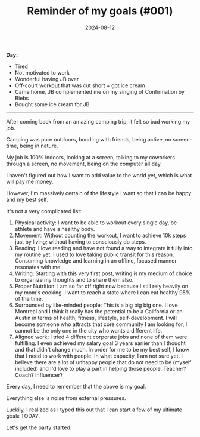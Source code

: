 ﻿---
title: Reminder of my goals (#001)
date: 2024-08-12
categories: ["daily"]
tags: posts
---

**Day:**
- Tired
- Not motivated to work
- Wonderful having JB over
- Off-court workout that was cut short + got ice cream
- Came home, JB complemented me on my singing of Confirmation by Biebs
- Bought some ice cream for JB
___

After coming back from an amazing camping trip, it felt so bad working my job.

Camping was pure outdoors, bonding with friends, being active, no screen-time, being in nature.

My job is 100% indoors, looking at a screen, talking to my coworkers through a screen, no movement, being on the computer all day.

I haven't figured out how I want to add value to the world yet, which is what will pay me money.

However, I'm massively certain of the lifestyle I want so that I can be happy and my best self.

It's not a very complicated list:
1. Physical activity: I want to be able to workout every single day, be athlete and have a healthy body.
2. Movement: Without counting the workout, I want to achieve 10k steps just by living; without having to consciously do steps.
3. Reading: I love reading and have not found a way to integrate it fully into my routine yet. I used to love taking public transit for this reason. Consuming knowledge and learning in an offline, focused manner resonates with me.
4. Writing: Starting with this very first post, writing is my medium of choice to organize my thoughts and to share them also.
5. Proper Nutrition: I am so far off right now because I still rely heavily on my mom's cooking. I want to reach a state where I can eat healthy 95% of the time.
6. Surrounded by like-minded people: This is a big big big one. I love Montreal and I think it really has the potential to be a California or an Austin in terms of health, fitness, lifestyle, self-development. I will become someone who attracts that core community I am looking for, I cannot be the only one in the city who wants a different life.
7. Aligned work: I tried 4 different corporate jobs and none of them were fulfilling. I even achieved my salary goal 3 years earlier than I thought and that didn't change much. In order for me to be my best self, I know that I need to work with people. In what capacity, I am not sure yet. I believe there are a lot of unhappy people that do not need to be (myself included) and I'd love to play a part in helping those people. Teacher? Coach? Influencer?

Every day, I need to remember that the above is my goal.

Everything else is noise from external pressures.

Luckily, I realized as I typed this out that I can start a few of my ultimate goals TODAY.

Let's get the party started.

